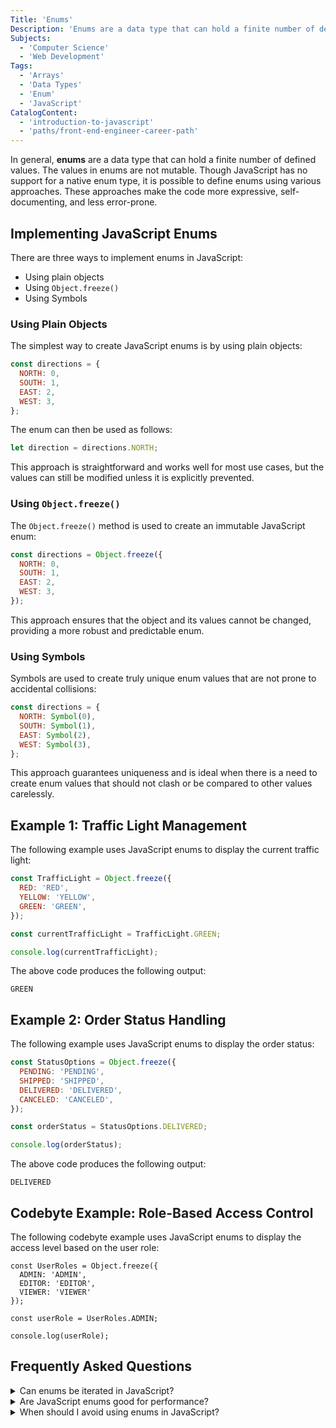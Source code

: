 ```yaml
---
Title: 'Enums'
Description: 'Enums are a data type that can hold a finite number of defined immutable values.'
Subjects:
  - 'Computer Science'
  - 'Web Development'
Tags:
  - 'Arrays'
  - 'Data Types'
  - 'Enum'
  - 'JavaScript'
CatalogContent:
  - 'introduction-to-javascript'
  - 'paths/front-end-engineer-career-path'
---
```


In general, **enums** are a data type that can hold a finite number of defined values. The values in enums are not mutable. Though JavaScript has no support for a native enum type, it is possible to define enums using various approaches. These approaches make the code more expressive, self-documenting, and less error-prone.

## Implementing JavaScript Enums

There are three ways to implement enums in JavaScript:

- Using plain objects
- Using `Object.freeze()`
- Using Symbols

### Using Plain Objects

The simplest way to create JavaScript enums is by using plain objects:

```js
const directions = {
  NORTH: 0,
  SOUTH: 1,
  EAST: 2,
  WEST: 3,
};
```

The enum can then be used as follows:

```js
let direction = directions.NORTH;
```

This approach is straightforward and works well for most use cases, but the values can still be modified unless it is explicitly prevented.

### Using `Object.freeze()`

The `Object.freeze()` method is used to create an immutable JavaScript enum:

```js
const directions = Object.freeze({
  NORTH: 0,
  SOUTH: 1,
  EAST: 2,
  WEST: 3,
});
```

This approach ensures that the object and its values cannot be changed, providing a more robust and predictable enum.

### Using Symbols

Symbols are used to create truly unique enum values that are not prone to accidental collisions:

```js
const directions = {
  NORTH: Symbol(0),
  SOUTH: Symbol(1),
  EAST: Symbol(2),
  WEST: Symbol(3),
};
```

This approach guarantees uniqueness and is ideal when there is a need to create enum values that should not clash or be compared to other values carelessly.

## Example 1: Traffic Light Management

The following example uses JavaScript enums to display the current traffic light:

```js
const TrafficLight = Object.freeze({
  RED: 'RED',
  YELLOW: 'YELLOW',
  GREEN: 'GREEN',
});

const currentTrafficLight = TrafficLight.GREEN;

console.log(currentTrafficLight);
```

The above code produces the following output:

```shell
GREEN
```

## Example 2: Order Status Handling

The following example uses JavaScript enums to display the order status:

```js
const StatusOptions = Object.freeze({
  PENDING: 'PENDING',
  SHIPPED: 'SHIPPED',
  DELIVERED: 'DELIVERED',
  CANCELED: 'CANCELED',
});

const orderStatus = StatusOptions.DELIVERED;

console.log(orderStatus);
```

The above code produces the following output:

```shell
DELIVERED
```

## Codebyte Example: Role-Based Access Control

The following codebyte example uses JavaScript enums to display the access level based on the user role:

```codebyte/javascript
const UserRoles = Object.freeze({
  ADMIN: 'ADMIN',
  EDITOR: 'EDITOR',
  VIEWER: 'VIEWER'
});

const userRole = UserRoles.ADMIN;

console.log(userRole);
```

## Frequently Asked Questions

<details>
  <summary>Can enums be iterated in JavaScript?</summary>
  <p>Yes. If you use plain objects, you can iterate enums using Object.keys() or Object.values(). However, enums using Symbols cannot be easily iterated since Symbols are not enumerable by default.</p>
</details>

<details>
  <summary>Are JavaScript enums good for performance?</summary>
  <p>JavaScript enums generally have negligible performance overhead. In fact, they can improve performance indirectly by reducing bugs and logical errors in your code.</p>
</details>

<details>
  <summary>When should I avoid using enums in JavaScript?</summary>
  <p>Avoid enums when your values are unlikely to repeat or belong to a limited set. In such cases, using simple variables or constants might be more appropriate. Also, overusing enums for trivial values can make code unnecessarily complex.</p>
</details>
